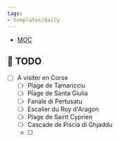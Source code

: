 ```yaml
---
tags:
- templates/daily
---
```

<nav aria-label="Breadcrumb" class="custom-breadcrumb">
    <ul>
        <li><a href="obsidian://advanced-uri?vault=Donaldo&filepath=MOC"> MOC</a></li>
    </ul>
</nav>

## 📆  TODO
- [ ] A visiter en Corse
	- [ ] Plage de Tamaricciu
	- [ ] Plage de Santa Giulia
	- [ ] Fanale di Pertusatu
	- [ ] Escalier du Roy d'Aragon
	- [ ] Plage de Saint Cyprien
	- [ ] Cascade de Piscia di Ghjaddu
	- [ ] 